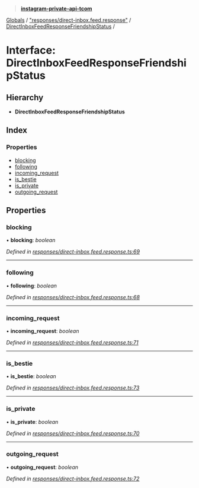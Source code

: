 > **[instagram-private-api-tcom](../README.md)**

[Globals](../README.md) / ["responses/direct-inbox.feed.response"](../modules/_responses_direct_inbox_feed_response_.md) / [DirectInboxFeedResponseFriendshipStatus](_responses_direct_inbox_feed_response_.directinboxfeedresponsefriendshipstatus.md) /

# Interface: DirectInboxFeedResponseFriendshipStatus

## Hierarchy

* **DirectInboxFeedResponseFriendshipStatus**

## Index

### Properties

* [blocking](_responses_direct_inbox_feed_response_.directinboxfeedresponsefriendshipstatus.md#blocking)
* [following](_responses_direct_inbox_feed_response_.directinboxfeedresponsefriendshipstatus.md#following)
* [incoming_request](_responses_direct_inbox_feed_response_.directinboxfeedresponsefriendshipstatus.md#incoming_request)
* [is_bestie](_responses_direct_inbox_feed_response_.directinboxfeedresponsefriendshipstatus.md#is_bestie)
* [is_private](_responses_direct_inbox_feed_response_.directinboxfeedresponsefriendshipstatus.md#is_private)
* [outgoing_request](_responses_direct_inbox_feed_response_.directinboxfeedresponsefriendshipstatus.md#outgoing_request)

## Properties

###  blocking

• **blocking**: *boolean*

*Defined in [responses/direct-inbox.feed.response.ts:69](https://github.com/cuonglnhust/instagram-private-api-tcom/blob/3e16058/src/responses/direct-inbox.feed.response.ts#L69)*

___

###  following

• **following**: *boolean*

*Defined in [responses/direct-inbox.feed.response.ts:68](https://github.com/cuonglnhust/instagram-private-api-tcom/blob/3e16058/src/responses/direct-inbox.feed.response.ts#L68)*

___

###  incoming_request

• **incoming_request**: *boolean*

*Defined in [responses/direct-inbox.feed.response.ts:71](https://github.com/cuonglnhust/instagram-private-api-tcom/blob/3e16058/src/responses/direct-inbox.feed.response.ts#L71)*

___

###  is_bestie

• **is_bestie**: *boolean*

*Defined in [responses/direct-inbox.feed.response.ts:73](https://github.com/cuonglnhust/instagram-private-api-tcom/blob/3e16058/src/responses/direct-inbox.feed.response.ts#L73)*

___

###  is_private

• **is_private**: *boolean*

*Defined in [responses/direct-inbox.feed.response.ts:70](https://github.com/cuonglnhust/instagram-private-api-tcom/blob/3e16058/src/responses/direct-inbox.feed.response.ts#L70)*

___

###  outgoing_request

• **outgoing_request**: *boolean*

*Defined in [responses/direct-inbox.feed.response.ts:72](https://github.com/cuonglnhust/instagram-private-api-tcom/blob/3e16058/src/responses/direct-inbox.feed.response.ts#L72)*